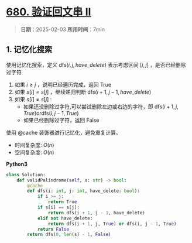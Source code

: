 # [680. 验证回文串 II](https://leetcode.cn/problems/valid-palindrome-ii/description/)

> **日期**：2025-02-03
> **所用时间**：7min

## 1. 记忆化搜索

使用记忆化搜索，定义 $\text{dfs}(i,j,have\_delete)$ 表示考虑区间 $[i,j]$ ，是否已经删除过字符

1. 如果 $i\geq j$ ，说明已经遍历完成，返回 $\text{True}$
2. 如果 $s[i]=s[j]$ ，继续递归判断 $\text{dfs}(i+1,j-1,have\_delete)$
3. 如果 $s[i] \neq s[j]$ :
   - 如果还没删除过字符,可以尝试删除左边或右边的字符，即 $\text{dfs}(i+1,j,True) \text{or} \text{dfs}(i,j-1,True)$
   - 如果已经删除过字符，返回 $\text{False}$

使用 @cache 装饰器进行记忆化，避免重复计算。

- 时间复杂度: $O(n)$
- 空间复杂度: $O(n)$

**Python3**

```python
class Solution:
    def validPalindrome(self, s: str) -> bool:
        @cache
        def dfs(i: int, j: int, have_delete: bool):
            if i >= j:
                return True
            if s[i] == s[j]:
                return dfs(i + 1, j - 1, have_delete)
            elif not have_delete:
                return dfs(i + 1, j, True) or dfs(i, j - 1, True)
            return False
        return dfs(0, len(s) - 1, False)        
```